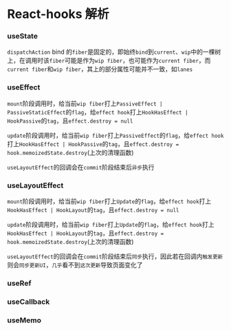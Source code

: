 # React-hooks 解析

### useState

`dispatchAction` bind 的`fiber`是固定的，即始终`bind`到`current`、`wip`中的一棵树上，在调用时该`fiber`可能是作为`wip fiber`，也可能作为`current fiber`，而`current fiber`和`wip fiber`，其上的部分属性可能并不一致，如`lanes`

### useEffect

`mount`阶段调用时，给当前`wip fiber`打上`PassiveEffect | PassiveStaticEffect`的`flag`，给`effect hook`打上`HookHasEffect | HookPassive`的`tag`，且`effect.destroy = null`

`update`阶段调用时，给当前`wip fiber`打上`PassiveEffect`的`flag`，给`effect hook`打上`HookHasEffect | HookPassive`的`tag`，且`effect.destroy = hook.memoizedState.destroy`(上次的清理函数)

`useLayoutEffect`的回调会在`commit`阶段结束后`异步`执行

### useLayoutEffect

`mount`阶段调用时，给当前`wip fiber`打上`Update`的`flag`，给`effect hook`打上`HookHasEffect | HookLayout`的`tag`，且`effect.destroy = null`

`update`阶段调用时，给当前`wip fiber`打上`Update`的`flag`，给`effect hook`打上`HookHasEffect | HookLayout`的`tag`，且`effect.destroy = hook.memoizedState.destroy`(上次的清理函数)

`useLayoutEffect`的回调会在`commit`阶段结束后`同步`执行，因此若在回调内`触发更新`则会`同步更新UI`，`几乎`看不到`这次更新`导致页面变化了

### useRef

### useCallback

### useMemo
